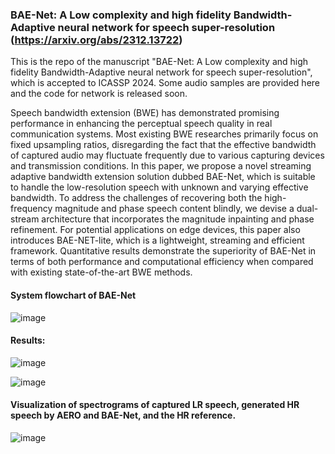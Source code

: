 ### BAE-Net: A Low complexity and high fidelity Bandwidth-Adaptive neural network for speech super-resolution (https://arxiv.org/abs/2312.13722)
This is the repo of the manuscript "BAE-Net: A Low complexity and high fidelity Bandwidth-Adaptive neural network for speech super-resolution", which is accepted to ICASSP 2024. Some audio samples are provided here and the code for network is released soon.

 Speech bandwidth extension (BWE) has demonstrated promising performance in enhancing the perceptual speech quality in real communication systems. Most existing BWE researches primarily focus on fixed upsampling ratios, disregarding the fact that the effective bandwidth of captured audio may fluctuate frequently due to various capturing devices and transmission conditions. In this paper, we propose a novel streaming adaptive bandwidth extension solution dubbed BAE-Net, which is suitable to handle the low-resolution speech with unknown and varying effective bandwidth. To address the challenges of recovering both the high-frequency magnitude and phase speech content blindly, we devise a dual-stream architecture that incorporates the magnitude inpainting and phase refinement. For potential applications on edge devices, this paper also introduces BAE-NET-lite, which is a lightweight, streaming and efficient framework. Quantitative results demonstrate the superiority of BAE-Net in terms of both performance and computational efficiency when compared with existing state-of-the-art BWE methods.

 
#### System flowchart of BAE-Net
![image](https://github.com/yuguochencuc/BAE-Net/assets/51236251/3738cc0f-46e8-4833-9f0b-294e6654fd85)



#### Results:
![image](https://github.com/yuguochencuc/BAE-Net/assets/51236251/43a9fa0a-0af2-406a-9f41-dd464fff3d44)

![image](https://github.com/yuguochencuc/BAE-Net/assets/51236251/af0b86fc-b6d4-44b8-ae09-41922d9f1eb7)


#### Visualization of spectrograms of captured LR speech, generated HR speech by AERO and BAE-Net, and the HR reference.

![image](https://github.com/yuguochencuc/BAE-Net/assets/51236251/d2415f51-606a-45bb-8561-e89a71c2d5d5)


